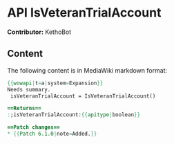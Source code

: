 # API IsVeteranTrialAccount

**Contributor:** KethoBot

## Content

The following content is in MediaWiki markdown format:

```mediawiki
{{wowapi|t=a|system=Expansion}}
Needs summary.
 isVeteranTrialAccount = IsVeteranTrialAccount()

==Returns==
:;isVeteranTrialAccount:{{apitype|boolean}}

==Patch changes==
* {{Patch 6.1.0|note=Added.}}
```